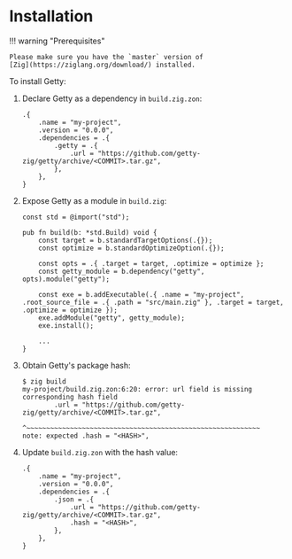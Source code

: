 # Installation

!!! warning "Prerequisites"

    Please make sure you have the `master` version of
    [Zig](https://ziglang.org/download/) installed.

To install Getty:

1. Declare Getty as a dependency in `build.zig.zon`:

    ```zig title="<code>build.zig.zon</code>" hl_lines="5-7"
    .{
        .name = "my-project",
        .version = "0.0.0",
        .dependencies = .{
            .getty = .{
                .url = "https://github.com/getty-zig/getty/archive/<COMMIT>.tar.gz",
            },
        },
    }
    ```

2. Expose Getty as a module in `build.zig`:

    ```zig title="<code>build.zig</code>" hl_lines="7-8 11"
    const std = @import("std");

    pub fn build(b: *std.Build) void {
        const target = b.standardTargetOptions(.{});
        const optimize = b.standardOptimizeOption(.{});

        const opts = .{ .target = target, .optimize = optimize };
        const getty_module = b.dependency("getty", opts).module("getty");

        const exe = b.addExecutable(.{ .name = "my-project", .root_source_file = .{ .path = "src/main.zig" }, .target = target, .optimize = optimize });
        exe.addModule("getty", getty_module);
        exe.install();

        ...
    }
    ```

3. Obtain Getty's package hash:

    ```console title="Shell session"
    $ zig build
    my-project/build.zig.zon:6:20: error: url field is missing corresponding hash field
            .url = "https://github.com/getty-zig/getty/archive/<COMMIT>.tar.gz",
                   ^~~~~~~~~~~~~~~~~~~~~~~~~~~~~~~~~~~~~~~~~~~~~~~~~~~~~~~~~~~~
    note: expected .hash = "<HASH>",
    ```

4. Update `build.zig.zon` with the hash value:

    ```zig title="<code>build.zig.zon</code>" hl_lines="7"
    .{
        .name = "my-project",
        .version = "0.0.0",
        .dependencies = .{
            .json = .{
                .url = "https://github.com/getty-zig/getty/archive/<COMMIT>.tar.gz",
                .hash = "<HASH>",
            },
        },
    }
    ```
